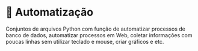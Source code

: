 # 🐍 Automatização

Conjuntos de arquivos Python com função de automatizar processos de banco de dados, automatizar processos em Web, coletar informações com poucas linhas sem utilizar teclado e mouse, criar gráficos e etc.
